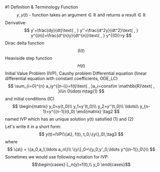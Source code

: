 #1 Definition & Terminology
Function
$$
y,y(t)\text{ - function takes an argument}\in\mathbb{R}\text{ and returns a result}\in\mathbb{R}
$$
Derivative:
$$
y'=\frac{dy}{dt}\text{ , }
y''=\frac{d^2y}{dt^2}\text{ , }
y^{(n)}=\frac{d^{n}y}{dt^{n}}\text{ , }
y^{(0)}=y
$$
Dirac delta function
$$
\delta(t)
$$
Heaviside step function
$$
H(t)
$$
Initial Value Problem (IVP), Caushy problem
Differential equation (linear differential equation with constant coefficients, ODE_LC)
$$
\sum_{i=0}^{n} a_iy^{(n-i)}=f(t)\text{ , }a_i=const\in \mathbb{R}\text{ , }i\in 0\ldots n\tag{1}
$$
and initial conditions (IC)
$$
\begin{matrix}
y_0=y(t_0)\\
y_1=y'(t_0)\\
y_2=y''(t_0)\\
\ldots\\
y_{n-1}=y^{(n-1)}(t_0)
\end{matrix}
\tag2
$$
named IVP which has an unique solution y(t) satisfied (1) and (2)
$$
$$
Let's write it in a short form:
$$
y(t)=IVP(\{a\}, f(t), t_0,\{y\}_0),\tag3
$$
where
$$
\{a\} = \{a_0,a_1,\ldots a_n\}\\
\{y\}_0=\{y_0,y'_0,\ldots y^{(n-1)}_0\}\\
$$
Sometimes we would use following notation for IVP:
$$\begin{cases}
L_n(y)=f(t),\\
y_0
\end{cases}$$